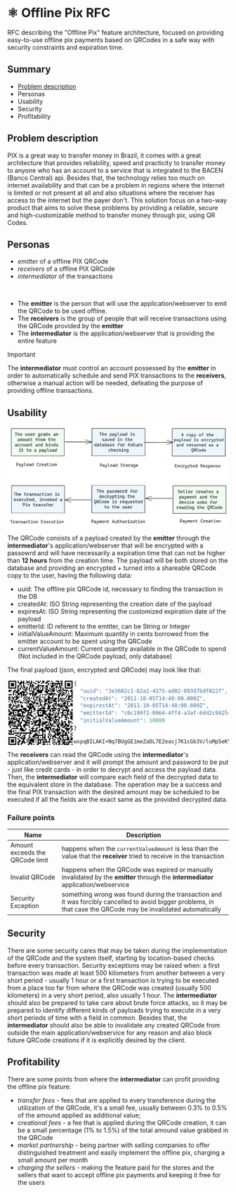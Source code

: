 # ⚛️ Offline Pix RFC
RFC describing the "Offline Pix" feature architecture, focused on providing easy-to-use offline pix payments based on QRCodes in a safe way with security constraints and expiration time.

## Summary

- [Problem description](#Problem-description)
- Personas
- Usability
- Security
- Profitability

## Problem description

PIX is a great way to transfer money in Brazil, it comes with a great architecture that provides reliability, speed and practicity to transfer money to anyone who has an account to a service that is integrated to the BACEN (Banco Central) api. Besides that, the technology relies too much on internet availability and that can be a problem in regions where the internet is limited or not present at all and also situations where the receiver has access to the internet but the payer don't. This solution focus on a two-way product that aims to solve these problems by providing a reliable, secure and high-customizable method to transfer money through pix, using QR Codes.

## Personas

- *emitter* of a offline PIX QRCode
- *receivers* of a offline PIX QRCode
- *intermediator* of the transactions

<br>

- The **emitter** is the person that will use the application/webserver to emit the QRCode to be used offline.
- The **receivers** is the group of people that will receive transactions using the QRCode provided by the **emitter**
- The **intermediator** is the application/webserver that is providing the entire feature

> [!IMPORTANT]  
> The **intermediator** must control an account possessed by the **emitter** in order to automatically schedule
> and send PIX transactions to the **receivers**, otherwise a manual action will be needed, defeating the purpose of
> providing offline transactions.

## Usability

<img src="./process-diagram.png">

The QRCode consists of a payload created by the **emitter** through the **intermediator**'s application/webserver that will be encrypted with a passowrd and will have necessarily a expiration time that can not be higher than **12 hours** from the creation time. The payload will be both stored on the database and providing an encrypted + turned into a shareable QRCode copy to the user, having the following data:

- uuid: The offline pix QRCode id, necessary to finding the transaction in the DB
- createdAt: ISO String representing the creation date of the payload
- expiresAt: ISO String representing the customized expiration date of the payload
- emitterId: ID referent to the emitter, can be String or Integer
- initialValueAmount: Maximum quantity in cents borrowed from the emitter account to be spent using the QRCode
- currentValueAmount: Current quantity available in the QRCode to spend (Not included in the QRCode payload, only database)

The final payload (json, encrypted and QRCode) may look like that:

<img align="left" width="30%" src="./example-qr-code.png">

```js
{
  "uuid": "3e3602c1-62a1-4375-ad02-093d7bdf822f",
  "createdAt": "2011-10-05T14:48:00.000Z",
  "expirestAt": "2011-10-05T14:48:00.000Z",
  "emitterId": "c0c199f2-0964-4ff4-a3af-6dd2c9425c27",
  "initialValueAmount": 10000
}
```
```
wvpqBILAKI+Nq7BUgGE1meZaDL7E2easj7K1cGb3V/luMp5eKVPvMlz2qrWP0c9UZcXplE66Q9+il1YYrud0VhLLNKIGWMPeyR10pjS2hFVcd2/C0vxmKqKKZU4HK/qouT95feCzp7BlZj4DMdZQCma7fAhXR/YYp//g6WAx00rN/4Hh2ojegL692m6shPQ9ORKef64imUZQfp5hn5JRjW0hZkfJ5EA0b9PQ/5QmcKU=
```

The **receivers** can read the QRCode using the **intermediator**'s application/webserver and it will prompt the amount and password to be put - just like credit cards - in order to decrypt and access the payload data. Then, the **intermediator** will compare each field of the decrypted data to the equivalent store in the database. The operation may be a success and the final PIX transaction with the desired amount may be scheduled to be executed if all the fields are the exact same as the provided decrypted data. 

### Failure points

| Name | Description |
| - | - |
| Amount exceeds the QRCode limit | happens when the `currentValueAmount` is less than the value that the **receiver** tried to receive in the transaction |
| Invalid QRCode | happens when the QRCode was expired or manually invalidated by the **emitter** through the **intermediator** application/webservice |
| Security Exception | something wrong was found during the transaction and it was forcibly cancelled to avoid bigger problems, in that case the QRCode may be invalidated automatically |

## Security

There are some security cares that may be taken during the implementation of the QRCode and the system itself, starting by location-based checks before every transaction. Security exceptions may be raised when: a first transaction was made at least 500 kilometers from another between a very short period - usually 1 hour or a first transaction is trying to be executed from a place too far from where the QRCode was created (usually 500 kilometers) in a very short period, also usually 1 hour. The **intermediator** should also be prepared to take care about brute force attacks, so it may be prepared to identify different kinds of payloads trying to execute in a very short periods of time with a field in common. Besides that, the **intermediator** should also be able to invalidate any created QRCode from outside the main application/webservice for any reason and also block future QRCode creations if it is explicitly desired by the client.

## Profitability

There are some points from where the **intermediator** can profit providing the offline pix feature:

- *transfer fees* - fees that are applied to every transference during the utilization of the QRCode, it's a small fee, usually between 0.3% to 0.5% of the amound applied as additional value;
- *creational fees* - a fee that is applied during the QRCode creation, it can be a small percentage (1% to 1.5%) of the total amound value grabbed in the QRCode
- *market partnership* - being partner with selling companies to offer distinguished treatment and easily implement the offline pix, charging a small amount per month
- *charging the sellers* - making the feature paid for the stores and the sellers that want to accept offline pix payments and keeping it free for the users
